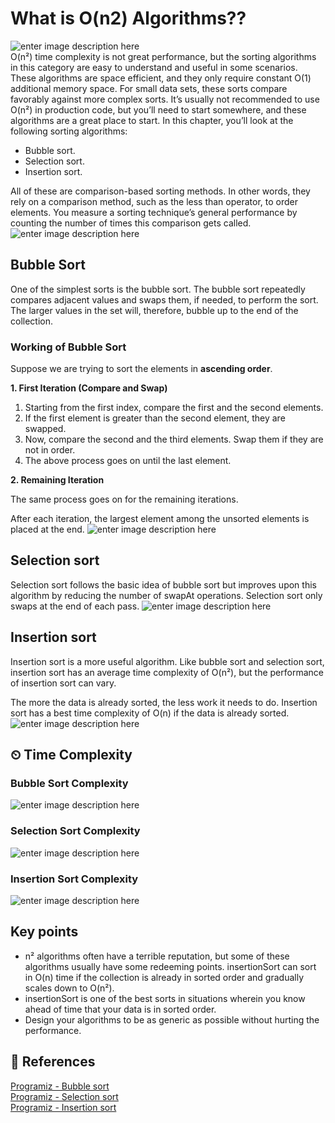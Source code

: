 
# What is O(n2) Algorithms??
![enter image description here](https://miro.medium.com/max/552/0*DPKL62mAZbrS5qyt.jpg)\
O(n²) time complexity is not great performance, but the sorting algorithms in this category are easy to understand and useful in some scenarios. These algorithms are space efficient, and they only require constant O(1) additional memory space. For small data sets, these sorts compare favorably against more complex sorts. It’s usually not recommended to use O(n²) in production code, but you’ll need to start somewhere, and these algorithms are a great place to start.
In this chapter, you’ll look at the following sorting algorithms:
-  Bubble sort.
-  Selection sort.
-  Insertion sort.

All of these are comparison-based sorting methods. In other words, they rely on a comparison method, such as the less than operator, to order elements. You measure a sorting technique’s general performance by counting the number of times this comparison gets called.
![enter image description here](https://qph.fs.quoracdn.net/main-qimg-58dc29bc4966efe3ac20c6ae66088a12)

## Bubble Sort
One of the simplest sorts is the bubble sort. The bubble sort repeatedly compares adjacent values and swaps them, if needed, to perform the sort. The larger values in the set will, therefore, bubble up to the end of the collection.

### Working of Bubble Sort
Suppose we are trying to sort the elements in  **ascending order**.

**1. First Iteration (Compare and Swap)**

1.  Starting from the first index, compare the first and the second elements.
2.  If the first element is greater than the second element, they are swapped.
3.  Now, compare the second and the third elements. Swap them if they are not in order.
4.  The above process goes on until the last element.

**2. Remaining Iteration**

The same process goes on for the remaining iterations.

After each iteration, the largest element among the unsorted elements is placed at the end.
![enter image description here](https://www.resultswebdev.com/wp-content/themes/results-website-design/uploads/bubble-sort-animation2.gif)


## Selection sort
Selection sort follows the basic idea of bubble sort but improves upon this 
algorithm by reducing the number of swapAt operations. Selection sort only swaps at the end of each pass. 
![enter image description here](https://user-images.githubusercontent.com/56377217/145599472-aac4bd2f-d841-4ab1-945b-33b42c447dd5.gif)

## Insertion sort
Insertion sort is a more useful algorithm. Like bubble sort and selection sort, 
insertion sort has an average time complexity of O(n²), but the performance of 
insertion sort can vary. 

The more the data is already sorted, the less work it needs to do. Insertion sort has a best time complexity of O(n) if the data is already sorted.
![enter image description here](https://images.velog.io/images/delmasong/post/9a836b65-dcf7-48d9-8d6c-0e6307704b43/insertionSort.gif)

## ⏲ Time Complexity
### Bubble Sort Complexity
![enter image description here](https://i.imgur.com/WI7LML4.png)

### Selection Sort Complexity
![enter image description here](https://i.imgur.com/WO7F8ag.png)

### Insertion Sort Complexity
![enter image description here](https://i.imgur.com/a5N6NIw.png)
## Key points
- n² algorithms often have a terrible reputation, but some of these algorithms usually have some redeeming points. insertionSort can sort in O(n) time if the collection is already in sorted order and gradually scales down to O(n²).
- insertionSort is one of the best sorts in situations wherein you know ahead of time that your data is in sorted order.
- Design your algorithms to be as generic as possible without hurting the 
performance.


## 📒 References 
[Programiz - Bubble sort](https://www.programiz.com/dsa/bubble-sort)\
[Programiz - Selection sort](https://www.programiz.com/dsa/selection-sort)\
[Programiz - Insertion sort](https://www.programiz.com/dsa/insertion-sort)
